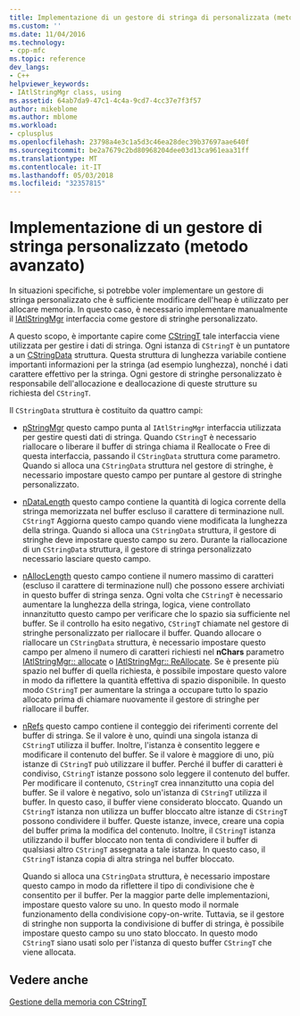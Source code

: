 ```yaml
---
title: Implementazione di un gestore di stringa di personalizzata (metodo avanzate) | Documenti Microsoft
ms.custom: ''
ms.date: 11/04/2016
ms.technology:
- cpp-mfc
ms.topic: reference
dev_langs:
- C++
helpviewer_keywords:
- IAtlStringMgr class, using
ms.assetid: 64ab7da9-47c1-4c4a-9cd7-4cc37e7f3f57
author: mikeblome
ms.author: mblome
ms.workload:
- cplusplus
ms.openlocfilehash: 23798a4e3c1a5d3c46ea28dec39b37697aae640f
ms.sourcegitcommit: be2a7679c2bd80968204dee03d13ca961eaa31ff
ms.translationtype: MT
ms.contentlocale: it-IT
ms.lasthandoff: 05/03/2018
ms.locfileid: "32357815"
---
```

# <a name="implementation-of-a-custom-string-manager-advanced-method"></a>Implementazione di un gestore di stringa personalizzato (metodo avanzato)
In situazioni specifiche, si potrebbe voler implementare un gestore di stringa personalizzato che è sufficiente modificare dell'heap è utilizzato per allocare memoria. In questo caso, è necessario implementare manualmente il [IAtlStringMgr](../atl-mfc-shared/reference/iatlstringmgr-class.md) interfaccia come gestore di stringhe personalizzato.  
  
 A questo scopo, è importante capire come [CStringT](../atl-mfc-shared/reference/cstringt-class.md) tale interfaccia viene utilizzata per gestire i dati di stringa. Ogni istanza di `CStringT` è un puntatore a un [CStringData](../atl-mfc-shared/reference/cstringdata-class.md) struttura. Questa struttura di lunghezza variabile contiene importanti informazioni per la stringa (ad esempio lunghezza), nonché i dati carattere effettivo per la stringa. Ogni gestore di stringhe personalizzato è responsabile dell'allocazione e deallocazione di queste strutture su richiesta del `CStringT`.  
  
 Il `CStringData` struttura è costituito da quattro campi:  
  
-   [pStringMgr](../atl-mfc-shared/reference/cstringdata-class.md#pstringmgr) questo campo punta al `IAtlStringMgr` interfaccia utilizzata per gestire questi dati di stringa. Quando `CStringT` è necessario riallocare o liberare il buffer di stringa chiama il Reallocate o Free di questa interfaccia, passando il `CStringData` struttura come parametro. Quando si alloca una `CStringData` struttura nel gestore di stringhe, è necessario impostare questo campo per puntare al gestore di stringhe personalizzato.  
  
-   [nDataLength](../atl-mfc-shared/reference/cstringdata-class.md#ndatalength) questo campo contiene la quantità di logica corrente della stringa memorizzata nel buffer escluso il carattere di terminazione null. `CStringT` Aggiorna questo campo quando viene modificata la lunghezza della stringa. Quando si alloca una `CStringData` struttura, il gestore di stringhe deve impostare questo campo su zero. Durante la riallocazione di un `CStringData` struttura, il gestore di stringa personalizzato necessario lasciare questo campo.  
  
-   [nAllocLength](../atl-mfc-shared/reference/cstringdata-class.md#nalloclength) questo campo contiene il numero massimo di caratteri (escluso il carattere di terminazione null) che possono essere archiviati in questo buffer di stringa senza. Ogni volta che `CStringT` è necessario aumentare la lunghezza della stringa, logica, viene controllato innanzitutto questo campo per verificare che lo spazio sia sufficiente nel buffer. Se il controllo ha esito negativo, `CStringT` chiamate nel gestore di stringhe personalizzato per riallocare il buffer. Quando allocare o riallocare un `CStringData` struttura, è necessario impostare questo campo per almeno il numero di caratteri richiesti nel **nChars** parametro [IAtlStringMgr:: allocate](../atl-mfc-shared/reference/iatlstringmgr-class.md#allocate) o [IAtlStringMgr:: ReAllocate](../atl-mfc-shared/reference/iatlstringmgr-class.md#reallocate). Se è presente più spazio nel buffer di quella richiesta, è possibile impostare questo valore in modo da riflettere la quantità effettiva di spazio disponibile. In questo modo `CStringT` per aumentare la stringa a occupare tutto lo spazio allocato prima di chiamare nuovamente il gestore di stringhe per riallocare il buffer.  
  
-   [nRefs](../atl-mfc-shared/reference/cstringdata-class.md#nrefs) questo campo contiene il conteggio dei riferimenti corrente del buffer di stringa. Se il valore è uno, quindi una singola istanza di `CStringT` utilizza il buffer. Inoltre, l'istanza è consentito leggere e modificare il contenuto del buffer. Se il valore è maggiore di uno, più istanze di `CStringT` può utilizzare il buffer. Perché il buffer di caratteri è condiviso, `CStringT` istanze possono solo leggere il contenuto del buffer. Per modificare il contenuto, `CStringT` crea innanzitutto una copia del buffer. Se il valore è negativo, solo un'istanza di `CStringT` utilizza il buffer. In questo caso, il buffer viene considerato bloccato. Quando un `CStringT` istanza non utilizza un buffer bloccato altre istanze di `CStringT` possono condividere il buffer. Queste istanze, invece, creare una copia del buffer prima la modifica del contenuto. Inoltre, il `CStringT` istanza utilizzando il buffer bloccato non tenta di condividere il buffer di qualsiasi altro `CStringT` assegnata a tale istanza. In questo caso, il `CStringT` istanza copia di altra stringa nel buffer bloccato.  
  
     Quando si alloca una `CStringData` struttura, è necessario impostare questo campo in modo da riflettere il tipo di condivisione che è consentito per il buffer. Per la maggior parte delle implementazioni, impostare questo valore su uno. In questo modo il normale funzionamento della condivisione copy-on-write. Tuttavia, se il gestore di stringhe non supporta la condivisione di buffer di stringa, è possibile impostare questo campo su uno stato bloccato. In questo modo `CStringT` siano usati solo per l'istanza di questo buffer `CStringT` che viene allocata.  
  
## <a name="see-also"></a>Vedere anche  
 [Gestione della memoria con CStringT](../atl-mfc-shared/memory-management-with-cstringt.md)

